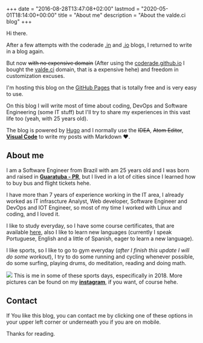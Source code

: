 +++
date = "2016-08-28T13:47:08+02:00"
lastmod = "2020-05-01T18:14:00+00:00"
title = "About me"
description = "About the valde.ci blog"
+++

Hi there.

After a few attempts with the coderade [.in](http://coderade.in) and
[.io](http://coderade.io) blogs, I returned to write in a blog again.

But now ~~with no expensive domain~~ (After using the [coderade.github.io](https://coderade.github.io) I bought the [valde.ci](https://valde.ci) domain, that is a expensive hehe) and freedom in customization excuses.

I'm hosting this blog on the [GitHub Pages](https://pages.github.com/) that is totally free and is very easy to use.

On this blog I will write most of time about coding, DevOps and Software Engineering (some IT stuff) but I'll try to share my experiences in this vast life too (yeah, with 25 years old).

The blog is powered by [Hugo](http://gohugo.io) and I normally use the ~~IDEA~~, ~~Atom Editor~~, [**Visual Code**](https://code.visualstudio.com/) to write my posts with Markdown :heart:.


## About me

I am a Software Engineer from Brazil with am 25 years old and I was born and raised in [**Guaratuba - PR**](https://en.wikipedia.org/wiki/Guaratuba), but I lived in a lot of cities since I learned how to buy bus and flight tickets hehe.

I have more than 7 years of experience working in the IT area, I already worked as IT infrascture Analyst, Web developer, Software Engineer and DevOps and IOT Engineer, so most of my time I worked with Linux and coding, and I loved it.

I like to study everyday, so I have some course certificates, that are available [here](https://github.com/coderade/certificates#certificates), also I like to learn new languages (currently I speak Portuguese, English and a little of Spanish, eager to learn a new language).

I like sports, so I like to go to gym everyday (*after I finish this update I will do some workout*), I try to do some running and cycling whenever possible, do some surfing,  playing drums, do meditation, reading and doing math. 

![](/images/about/discover-1.jpg)
This is me in some of these sports days, especifically in 2018. More pictures can be found on my [**instagram**](https://www.instagram.com/valde.ci/), if you want, of course hehe.

## Contact

If You like this blog, you can contact me by clicking one of these options in your upper left corner or underneath you if you are on mobile.

Thanks for reading.
